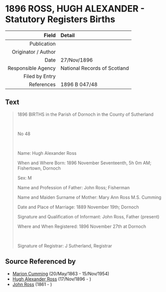 ﻿---
layout: page
permalink: /sources/s39312919
---

# 1896 ROSS, HUGH ALEXANDER - Statutory Registers Births

Field | Detail
---:|:---
Publication | 
Originator / Author | 
Date | 27/Nov/1896
Responsible Agency | National Records of Scotland
Filed by Entry | 
References | 1896 B 047/48

## Text

> 1896 BIRTHS in the Parish of Dornoch in the County of Sutherland
>
> <br/>
>
> No 48
>
> <br/>
>
> Name: Hugh Alexander Ross
>
> When and Where Born: 1896 November Seventeenth, 5h 0m AM; Fishertown, Dornoch
>
> Sex: M
>
> Name and Profession of Father: John Ross; Fisherman
>
> Name and Maiden Surname of Mother: Mary Ann Ross M.S. Cumming
>
> Date and Place of Marriage: 1889 November 19th; Dornoch
>
> Signature and Qualification of Informant: John Ross, Father (present)
>
> Where and When Registered: 1896 November 27th at Dornoch
>
> <br/>
>
> Signature of Registrar: J Sutherland, Registrar
>

## Source Referenced by

* [Marion Cumming](../people/@59851647@-marion-cumming-b1863-5-20-d1954-11-15.md) (20/May/1863 - 15/Nov/1954)
* [Hugh Alexander Ross](../people/@22731476@-hugh-alexander-ross-b1896-11-17-d.md) (17/Nov/1896 - )
* [John Ross](../people/@75057664@-john-ross-b1861-d.md) (1861 - )
